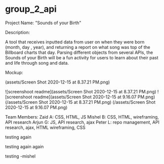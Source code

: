 # group_2_api

Project Name: "Sounds of your Birth"

Description:

A tool that receives inputted data from user on when they were born (month, day , year), and returning a report on what song was top of the Billboard charts that day.
Parsing different objects from several APIs, the Sounds of your Birth will be a fun activity for users to learn about their past and life through song and data.

Mockup:


(assets/Screen Shot 2020-12-15 at 8.37.21 PM.png)


![screenshoot readme](assets/Screen Shot 2020-12-15 at 8.37.21 PM.png)
![screenshoot readme](assets/Screen Shot 2020-12-15 at 9.16.07 PM.png)
(/assets/Screen Shot 2020-12-15 at 8.37.21 PM.png)
(/assets/Screen Shot 2020-12-15 at 9.16.07 PM.png)


Team Members:
Zaid A: CSS, HTML, JS
Mishel B: CSS, HTML, wireframing, API research
Arjun G: JS, API research, ajax
Peter L: repo management, API research, ajax, HTML wireframing, CSS


testing again

testing again again

testing -mishel 
